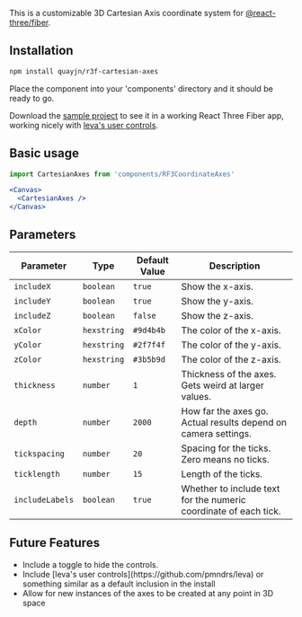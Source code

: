 This is a customizable 3D Cartesian Axis coordinate system for 
[@react-three/fiber](https://github.com/pmndrs/react-three-fiber).

## Installation
```bash
npm install quayjn/r3f-cartesian-axes
```

Place the component into your 'components' directory and it should be ready to go. 

Download the [sample project](https://github.com/quayjn/r3f-cartesian-axes/tree/master/demo) 
to see it in a working React Three Fiber app, working nicely with [leva's user controls](https://github.com/pmndrs/leva).

## Basic usage
```jsx
import CartesianAxes from 'components/RF3CoordinateAxes'

<Canvas>
  <CartesianAxes />
</Canvas>
```
## Parameters
| Parameter        | Type        | Default Value | Description                                                      |
|------------------|-------------|---------------|------------------------------------------------------------------|
| `includeX`       | `boolean`   | `true`        | Show the x-axis.                                                 |
| `includeY`       | `boolean`   | `true`        | Show the y-axis.                                                 |
| `includeZ`       | `boolean`   | `false`       | Show the z-axis.                                                 |
| `xColor`         | `hexstring` | `#9d4b4b`     | The color of the x-axis.                                         |
| `yColor`         | `hexstring` | `#2f7f4f`     | The color of the y-axis.                                         |
| `zColor`         | `hexstring` | `#3b5b9d`     | The color of the z-axis.                                         |
| `thickness`      | `number`    | `1`           | Thickness of the axes. Gets weird at larger values.              |
| `depth`          | `number`    | `2000`        | How far the axes go. Actual results depend on camera settings.   |
| `tickspacing`    | `number`    | `20`          | Spacing for the ticks. Zero means no ticks.                      |
| `ticklength`     | `number`    | `15`          | Length of the ticks.                                             |
| `includeLabels`  | `boolean`   | `true`        | Whether to include text for the numeric coordinate of each tick. |

## Future Features
<ul>
<li> Include a toggle to hide the controls.</li>
<li> Include [leva's user controls](https://github.com/pmndrs/leva) or something similar as a default inclusion in the install</li>
<li> Allow for new instances of the axes to be created at any point in 3D space</li>
</ul>
